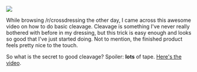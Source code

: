 <p class="figure figure_center"><img src="https://d2r0xx1rijk0u.cloudfront.net/okay-cleavage/cleavage.jpg" /></p>

While browsing /r/crossdressing the other day, I came across this awesome video on how to do basic cleavage. Cleavage is something I've never really bothered with before in my dressing, but this trick is easy enough and looks so good that I've just started doing. Not to mention, the finished product feels pretty nice to the touch.

So what is the secret to good cleavage? Spoiler: **lots** of tape. [Here's the video](https://www.youtube.com/watch?v=5P1-6lrraSs).
